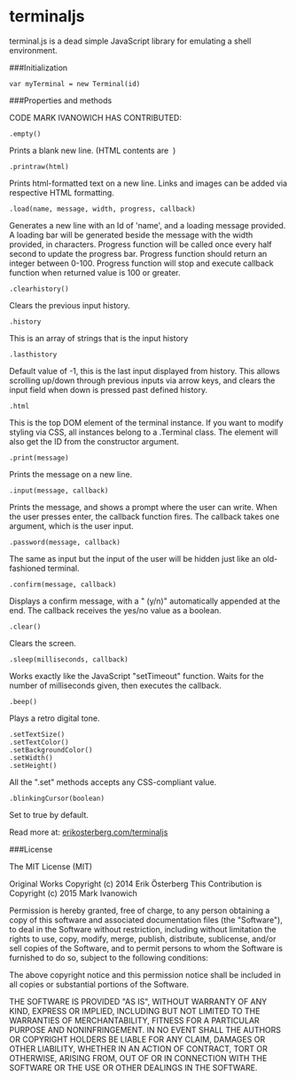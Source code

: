 terminaljs
==========

terminal.js is a dead simple JavaScript library for emulating a shell environment.


###Initialization

    var myTerminal = new Terminal(id)

###Properties and methods


CODE MARK IVANOWICH HAS CONTRIBUTED:

    .empty()
Prints a blank new line. (HTML contents are &nbsp;)

    .printraw(html)
Prints html-formatted text on a new line. Links and images can be added via respective HTML formatting.

    .load(name, message, width, progress, callback)
Generates a new line with an Id of 'name', and a loading message provided. A loading bar will be generated beside the message with the width provided, in characters. Progress function will be called once every half second to update the progress bar. Progress function should return an integer between 0-100. Progress function will stop and execute callback function when returned value is 100 or greater.

    .clearhistory()
Clears the previous input history.

    .history
This is an array of strings that is the input history

    .lasthistory
Default value of -1, this is the last input displayed from history. This allows scrolling up/down through previous inputs via arrow keys, and clears the input field when down is pressed past defined history.




    .html
This is the top DOM element of the terminal instance. If you want to modify styling via CSS, all instances belong to a .Terminal class. The element will also get the ID from the constructor argument.

    .print(message)
Prints the message on a new line.

    .input(message, callback)
Prints the message, and shows a prompt where the user can write. When the user presses enter, the callback function fires. The callback takes one argument, which is the user input.

    .password(message, callback)
The same as input but the input of the user will be hidden just like an old-fashioned terminal.

    .confirm(message, callback)
Displays a confirm message, with a " (y/n)" automatically appended at the end. The callback receives the yes/no value as a boolean.

    .clear()
Clears the screen.

    .sleep(milliseconds, callback)
Works exactly like the JavaScript "setTimeout" function. Waits for the number of milliseconds given, then executes the callback.

    .beep()
Plays a retro digital tone.

    .setTextSize()
    .setTextColor()
    .setBackgroundColor()
    .setWidth()
    .setHeight()
All the ".set" methods accepts any CSS-compliant value.

    .blinkingCursor(boolean)
Set to true by default.

Read more at: [erikosterberg.com/terminaljs](http://www.erikosterberg.com/terminaljs)

###License

The MIT License (MIT)

Original Works Copyright (c) 2014 Erik Österberg
This Contribution is Copyright (c) 2015 Mark Ivanowich

Permission is hereby granted, free of charge, to any person obtaining a copy
of this software and associated documentation files (the "Software"), to deal
in the Software without restriction, including without limitation the rights
to use, copy, modify, merge, publish, distribute, sublicense, and/or sell
copies of the Software, and to permit persons to whom the Software is
furnished to do so, subject to the following conditions:

The above copyright notice and this permission notice shall be included in all
copies or substantial portions of the Software.

THE SOFTWARE IS PROVIDED "AS IS", WITHOUT WARRANTY OF ANY KIND, EXPRESS OR
IMPLIED, INCLUDING BUT NOT LIMITED TO THE WARRANTIES OF MERCHANTABILITY,
FITNESS FOR A PARTICULAR PURPOSE AND NONINFRINGEMENT. IN NO EVENT SHALL THE
AUTHORS OR COPYRIGHT HOLDERS BE LIABLE FOR ANY CLAIM, DAMAGES OR OTHER
LIABILITY, WHETHER IN AN ACTION OF CONTRACT, TORT OR OTHERWISE, ARISING FROM,
OUT OF OR IN CONNECTION WITH THE SOFTWARE OR THE USE OR OTHER DEALINGS IN THE
SOFTWARE.
